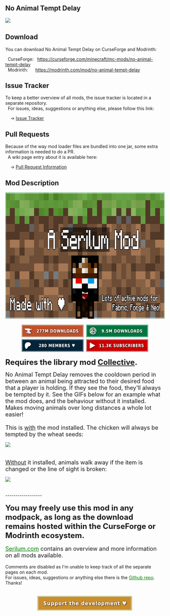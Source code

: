 <h2>No Animal Tempt Delay</h2>

<p><a href="https://github.com/Serilum/No-Animal-Tempt-Delay"><img src="https://serilum.com/assets/data/logo/no-animal-tempt-delay.png"></a></p><h2>Download</h2>

<p>You can download No Animal Tempt Delay on CurseForge and Modrinth:</p><p>&nbsp;&nbsp;CurseForge: &nbsp;&nbsp;<a href="https://curseforge.com/minecraft/mc-mods/no-animal-tempt-delay">https://curseforge.com/minecraft/mc-mods/no-animal-tempt-delay</a><br>&nbsp;&nbsp;Modrinth: &nbsp;&nbsp;&nbsp;&nbsp;&nbsp;<a href="https://modrinth.com/mod/no-animal-tempt-delay">https://modrinth.com/mod/no-animal-tempt-delay</a></p>

<h2>Issue Tracker</h2>

<p>To keep a better overview of all mods, the issue tracker is located in a separate repository.<br>&nbsp;&nbsp;For issues, ideas, suggestions or anything else, please follow this link:</p>

<p>&nbsp;&nbsp;&nbsp;&nbsp;-> <a href="https://serilum.com/url/issue-tracker">Issue Tracker</a></p>

<h2>Pull Requests</h2>

<p>Because of the way mod loader files are bundled into one jar, some extra information is needed to do a PR.<br>&nbsp;&nbsp;A wiki page entry about it is available here:</p>

<p>&nbsp;&nbsp;&nbsp;&nbsp;-> <a href="https://serilum.com/url/pull-requests">Pull Request Information</a></p>

<h2>Mod Description</h2>

<p style="text-align:center"><a href="https://serilum.com/" rel="nofollow"><img src="https://github.com/Serilum/.cdn/raw/main/description/header/header.png" alt="" width="838" height="400"></a></p>

<p style="text-align:center"><a href="https://curseforge.com/members/serilum/projects" rel="nofollow"><img src="https://raw.githubusercontent.com/Serilum/.data-workflow/main/badges/svg/curseforge.svg" width="200"></a> <a href="https://modrinth.com/user/Serilum" rel="nofollow"><img src="https://raw.githubusercontent.com/Serilum/.data-workflow/main/badges/svg/modrinth.svg" width="200"></a> <a href="https://patreon.com/serilum" rel="nofollow"><img src="https://raw.githubusercontent.com/Serilum/.data-workflow/main/badges/svg/patreon.svg" width="200"></a> <a href="https://youtube.com/@serilum" rel="nofollow"><img src="https://raw.githubusercontent.com/Serilum/.data-workflow/main/badges/svg/youtube.svg" width="200"></a></p>

<p><strong><span style="font-size:24px">Requires the library mod&nbsp;<a style="font-size:24px" href="https://curseforge.com/minecraft/mc-mods/collective" rel="nofollow">Collective</a>.<br></span></strong></p>

<p><span style="font-size:18px">No Animal Tempt Delay removes the cooldown period in between an animal being attracted to their desired food that a player is holding. If they see the food, they'll always be tempted by it. See the GIFs below for an example what the mod does, and the behaviour without it installed. Makes moving animals over long distances a whole lot easier!<br><br>This is <span style="font-size:18px;text-decoration:underline">with</span> the mod installed. The chicken will always be tempted by the wheat seeds:<br></span></p>

<div class="spoiler">

<p><picture><img src="https://github.com/Serilum/.cdn/raw/main/projects/no-animal-tempt-delay/a.gif"></picture></p>

</div>

<p>&nbsp;<span style="font-size:18px"><br><span style="font-size:18px;text-decoration:underline">Without</span> it installed, animals walk away if the item is changed or the line of sight is broken:<br></span></p>

<div class="spoiler">

<p><picture><img src="https://github.com/Serilum/.cdn/raw/main/projects/no-animal-tempt-delay/b.gif"></picture></p>

</div>

<p>&nbsp;<br>------------------<br><br><span style="font-size:24px"><strong>You may freely use this mod in any modpack, as long as the download remains hosted within the CurseForge or Modrinth ecosystem.</strong></span><br><br><span style="font-size:18px"><a style="font-size:18px;color:#008000" href="https://serilum.com/" rel="nofollow">Serilum.com</a> contains an overview and more information on all mods available.</span><br><br><span style="font-size:14px">Comments are disabled as I'm unable to keep track of all the separate pages on each mod.</span><span style="font-size:14px"><br>For issues, ideas, suggestions or anything else there is the&nbsp;<a style="font-size:14px;color:#008000" href="https://github.com/Serilum/.issue-tracker" rel="nofollow">Github repo</a>. Thanks!</span><span style="font-size:6px"><br><br></span></p>

<p style="text-align:center"><a href="https://serilum.com/donate" rel="nofollow"><img src="https://github.com/Serilum/.cdn/raw/main/description/projects/support.svg" alt="" width="306" height="50"></a></p>
